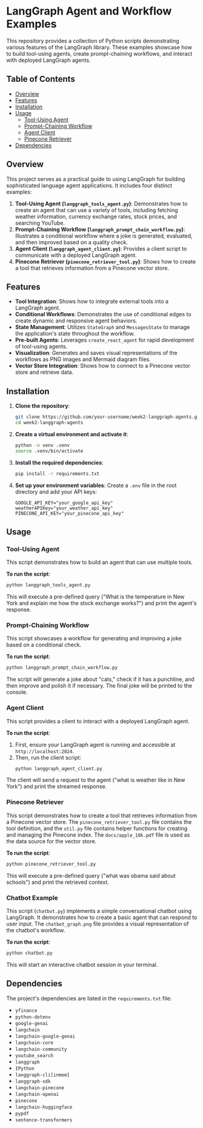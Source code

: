 # LangGraph Agent and Workflow Examples

This repository provides a collection of Python scripts demonstrating various features of the LangGraph library. These examples showcase how to build tool-using agents, create prompt-chaining workflows, and interact with deployed LangGraph agents.

## Table of Contents

- [Overview](#overview)
- [Features](#features)
- [Installation](#installation)
- [Usage](#usage)
  - [Tool-Using Agent](#tool-using-agent)
  - [Prompt-Chaining Workflow](#prompt-chaining-workflow)
  - [Agent Client](#agent-client)
  - [Pinecone Retriever](#pinecone-retriever)
- [Dependencies](#dependencies)

## Overview

This project serves as a practical guide to using LangGraph for building sophisticated language agent applications. It includes four distinct examples:

1.  **Tool-Using Agent (`langgraph_tools_agent.py`)**: Demonstrates how to create an agent that can use a variety of tools, including fetching weather information, currency exchange rates, stock prices, and searching YouTube.
2.  **Prompt-Chaining Workflow (`langgraph_prompt_chain_workflow.py`)**: Illustrates a conditional workflow where a joke is generated, evaluated, and then improved based on a quality check.
3.  **Agent Client (`langgraph_agent_client.py`)**: Provides a client script to communicate with a deployed LangGraph agent.
4.  **Pinecone Retriever (`pinecone_retriever_tool.py`)**: Shows how to create a tool that retrieves information from a Pinecone vector store.

## Features

-   **Tool Integration**: Shows how to integrate external tools into a LangGraph agent.
-   **Conditional Workflows**: Demonstrates the use of conditional edges to create dynamic and responsive agent behaviors.
-   **State Management**: Utilizes `StateGraph` and `MessagesState` to manage the application's state throughout the workflow.
-   **Pre-built Agents**: Leverages `create_react_agent` for rapid development of tool-using agents.
-   **Visualization**: Generates and saves visual representations of the workflows as PNG images and Mermaid diagram files.
-   **Vector Store Integration**: Shows how to connect to a Pinecone vector store and retrieve data.

## Installation

1.  **Clone the repository**:
    ```bash
    git clone https://github.com/your-username/week2-langgraph-agents.git
    cd week2-langgraph-agents
    ```

2.  **Create a virtual environment and activate it**:
    ```bash
    python -m venv .venv
    source .venv/bin/activate
    ```

3.  **Install the required dependencies**:
    ```bash
    pip install -r requirements.txt
    ```

4.  **Set up your environment variables**:
    Create a `.env` file in the root directory and add your API keys:
    ```
    GOOGLE_API_KEY="your_google_api_key"
    weatherAPIKey="your_weather_api_key"
    PINECONE_API_KEY="your_pinecone_api_key"
    ```

## Usage

### Tool-Using Agent

This script demonstrates how to build an agent that can use multiple tools.

**To run the script**:
```bash
python langgraph_tools_agent.py
```

This will execute a pre-defined query ("What is the temperature in New York and explain me how the stock exchange works?") and print the agent's response.

### Prompt-Chaining Workflow

This script showcases a workflow for generating and improving a joke based on a conditional check.

**To run the script**:
```bash
python langgraph_prompt_chain_workflow.py
```

The script will generate a joke about "cats," check if it has a punchline, and then improve and polish it if necessary. The final joke will be printed to the console.

### Agent Client

This script provides a client to interact with a deployed LangGraph agent.

**To run the script**:
1.  First, ensure your LangGraph agent is running and accessible at `http://localhost:2024`.
2.  Then, run the client script:
    ```bash
    python langgraph_agent_client.py
    ```

The client will send a request to the agent ("what is weather like in New York") and print the streamed response.

### Pinecone Retriever

This script demonstrates how to create a tool that retrieves information from a Pinecone vector store. The `pinecone_retriever_tool.py` file contains the tool definition, and the `util.py` file contains helper functions for creating and managing the Pinecone index. The `docs/apple_10k.pdf` file is used as the data source for the vector store.

**To run the script**:
```bash
python pinecone_retriever_tool.py
```

This will execute a pre-defined query ("what was obama said about schools") and print the retrieved context.

### Chatbot Example

This script (`chatbot.py`) implements a simple conversational chatbot using LangGraph. It demonstrates how to create a basic agent that can respond to user input. The `chatbot_graph.png` file provides a visual representation of the chatbot's workflow.

**To run the script**:
```bash
python chatbot.py
```

This will start an interactive chatbot session in your terminal.

## Dependencies

The project's dependencies are listed in the `requirements.txt` file:

- `yfinance`
- `python-dotenv`
- `google-genai`
- `langchain`
- `langchain-google-genai`
- `langchain-core`
- `langchain-community`
- `youtube_search`
- `langgraph`
- `IPython`
- `langgraph-cli[inmem]`
- `langgraph-sdk`
- `langchain-pinecone`
- `langchain-openai`
- `pinecone`
- `langchain-huggingface`
- `pypdf`
- `sentence-transformers`